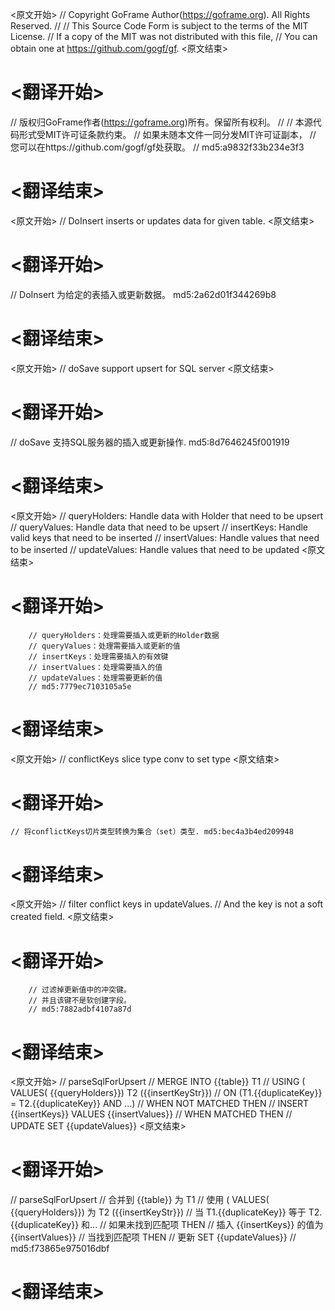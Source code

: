 
<原文开始>
// Copyright GoFrame Author(https://goframe.org). All Rights Reserved.
//
// This Source Code Form is subject to the terms of the MIT License.
// If a copy of the MIT was not distributed with this file,
// You can obtain one at https://github.com/gogf/gf.
<原文结束>

# <翻译开始>
// 版权归GoFrame作者(https://goframe.org)所有。保留所有权利。
//
// 本源代码形式受MIT许可证条款约束。
// 如果未随本文件一同分发MIT许可证副本，
// 您可以在https://github.com/gogf/gf处获取。
// md5:a9832f33b234e3f3
# <翻译结束>


<原文开始>
// DoInsert inserts or updates data for given table.
<原文结束>

# <翻译开始>
// DoInsert 为给定的表插入或更新数据。 md5:2a62d01f344269b8
# <翻译结束>


<原文开始>
// doSave support upsert for SQL server
<原文结束>

# <翻译开始>
// doSave 支持SQL服务器的插入或更新操作. md5:8d7646245f001919
# <翻译结束>


<原文开始>
		// queryHolders:	Handle data with Holder that need to be upsert
		// queryValues:		Handle data that need to be upsert
		// insertKeys:		Handle valid keys that need to be inserted
		// insertValues:	Handle values that need to be inserted
		// updateValues:	Handle values that need to be updated
<原文结束>

# <翻译开始>
		// queryHolders：处理需要插入或更新的Holder数据
		// queryValues：处理需要插入或更新的值
		// insertKeys：处理需要插入的有效键
		// insertValues：处理需要插入的值
		// updateValues：处理需要更新的值
		// md5:7779ec7103105a5e
# <翻译结束>


<原文开始>
// conflictKeys slice type conv to set type
<原文结束>

# <翻译开始>
	// 将conflictKeys切片类型转换为集合（set）类型. md5:bec4a3b4ed209948
# <翻译结束>


<原文开始>
		// filter conflict keys in updateValues.
		// And the key is not a soft created field.
<原文结束>

# <翻译开始>
		// 过滤掉更新值中的冲突键。
		// 并且该键不是软创建字段。
		// md5:7882adbf4107a87d
# <翻译结束>


<原文开始>
// parseSqlForUpsert
// MERGE INTO {{table}} T1
// USING ( VALUES( {{queryHolders}}) T2 ({{insertKeyStr}})
// ON (T1.{{duplicateKey}} = T2.{{duplicateKey}} AND ...)
// WHEN NOT MATCHED THEN
// INSERT {{insertKeys}} VALUES {{insertValues}}
// WHEN MATCHED THEN
// UPDATE SET {{updateValues}}
<原文结束>

# <翻译开始>
// parseSqlForUpsert
// 合并到 {{table}} 为 T1
// 使用 ( VALUES( {{queryHolders}}) 为 T2 ({{insertKeyStr}})
// 当 T1.{{duplicateKey}} 等于 T2.{{duplicateKey}} 和...
// 如果未找到匹配项 THEN
// 插入 {{insertKeys}} 的值为 {{insertValues}}
// 当找到匹配项 THEN
// 更新 SET {{updateValues}}
// md5:f73865e975016dbf
# <翻译结束>

